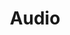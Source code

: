 ---
title: Audio
published_at: 2022-11-10
snippet: Putting music into my game 
disable_html_sanitization: true
allow_math: true
---